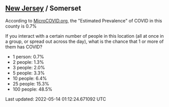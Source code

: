 
## [New Jersey](/united-states/new-jersey) / Somerset

According to [MicroCOVID.org](http://microcovid.org),
the "Estimated Prevalence" of COVID in this county is 0.7%

If you interact with a certain number of people in this location
(all at once in a group, or spread out across the day), what is the chance that
1 or more of them has COVID?

- 1 person: 0.7%
- 2 people: 1.3%
- 3 people: 2.0%
- 5 people: 3.3%
- 10 people: 6.4%
- 25 people: 15.3%
- 100 people: 48.5%

Last updated: 2022-05-14 01:12:24.671092 UTC
